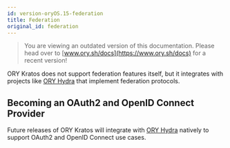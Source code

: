 ```yaml
---
id: version-oryOS.15-federation
title: Federation
original_id: federation
---
```


> You are viewing an outdated version of this documentation. Please head over
> to [www.ory.sh/docs](https://www.ory.sh/docs) for a recent version!

ORY Kratos does not support federation features itself, but it integrates with
projects like [ORY Hydra](https://www.ory.sh/hydra) that implement federation
protocols.

## Becoming an OAuth2 and OpenID Connect Provider

Future releases of ORY Kratos will integrate with
[ORY Hydra](https://www.ory.sh/hydra) natively to support OAuth2 and OpenID
Connect use cases.
